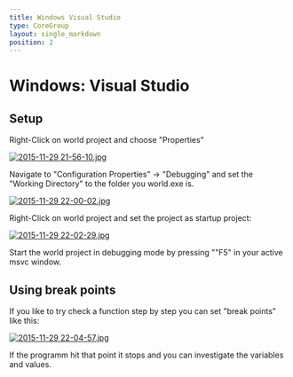 ```yaml
---
title: Windows Visual Studio
type: CoreGroup
layout: single_markdown
position: 2
---
```


# Windows: Visual Studio

## Setup

Right-Click on world project and choose "Properties"

[![2015-11-29 21-56-10.jpg](/Wiki/images/debugging.windows/2015-11-29_21-56-10.jpg)]()

Navigate to "Configuration Properties" -> "Debugging" and set the "Working Directory" to the folder you world.exe is.

[![2015-11-29 22-00-02.jpg](/Wiki/images/debugging.windows/2015-11-29_22-00-02.jpg)]()

Right-Click on world project and set the project as startup project:

[![2015-11-29 22-02-29.jpg](/Wiki/images/debugging.windows/2015-11-29_22-02-29.jpg)]()

Start the world project in debugging mode by pressing ""F5" in your active msvc window.

## Using break points

If you like to try check a function step by step you can set "break points" like this:

[![2015-11-29 22-04-57.jpg](/Wiki/images/debugging.windows/2015-11-29_22-04-57.jpg)]()

If the programm hit that point it stops and you can investigate the variables and values.

<!-- ## Linux:  --> 